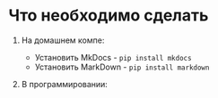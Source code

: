 # Что необходимо сделать

1. На домашнем компе:
    * Установить MkDocs - `pip install mkdocs`
    * Установить MarkDown - `pip install markdown`

2. В программировании:
